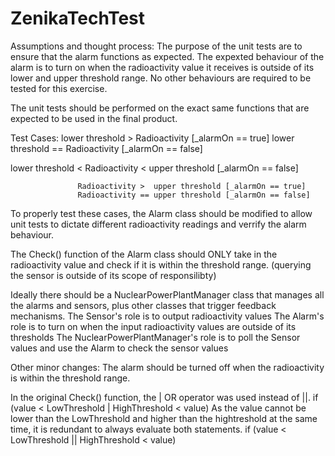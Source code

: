 # ZenikaTechTest

Assumptions and thought process: 
The purpose of the unit tests are to ensure that the alarm functions as expected.
The expexted behaviour of the alarm is to turn on when the radioactivity value it receives is outside of its lower and upper threshold range.
No other behaviours are required to be tested for this exercise.

The unit tests should be performed on the exact same functions that are expected to be used in the final product.

Test Cases:
lower threshold >  Radioactivity                    [_alarmOn == true]
lower threshold == Radioactivity                    [_alarmOn == false]

lower threshold <  Radioactivity <  upper threshold [_alarmOn == false]

                   Radioactivity >  upper threshold [_alarmOn == true]
                   Radioactivity == upper threshold [_alarmOn == false]


To properly test these cases, the Alarm class should be modified to allow unit tests to dictate different radioactivity readings and verrify the alarm behaviour.

The Check() function of the Alarm class should ONLY take in the radioactivity value and check if it is within the threshold range.
(querying the sensor is outside of its scope of responsilibty)

Ideally there should be a NuclearPowerPlantManager class that manages all the alarms and sensors, plus other classes that trigger feedback mechanisms. 
The Sensor's role is to output radioactivity values
The Alarm's role is to turn on when the input radioactivity values are outside of its thresholds
The NuclearPowerPlantManager's role is to poll the Sensor values and use the Alarm to check the sensor values

Other minor changes:
The alarm should be turned off when the radioactivity is within the threshold range.

In the original Check() function, the | OR operator was used instead of ||.
if (value < LowThreshold | HighThreshold < value)
As the value cannot be lower than the LowThreshold and higher than the hightreshold at the same time, it is redundant to always evaluate both statements.
if (value < LowThreshold || HighThreshold < value)
